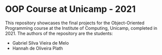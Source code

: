 # OOP Course at Unicamp - 2021
This repository showcases the final projects for the Object-Oriented Programming course at the Institute of Computing, Unicamp, completed in 2021. The authors of the repository are the students:

* Gabriel Silva Vieira de Melo
* Hannah de Oliveira Plath

